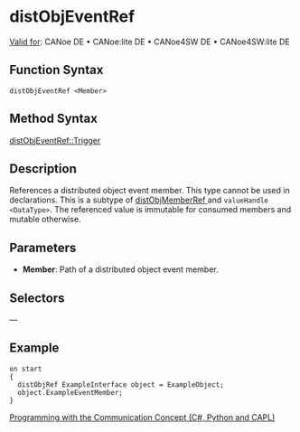 # distObjEventRef

[Valid for](../../../Shared/FeatureAvailability.md): CANoe DE • CANoe:lite DE • CANoe4SW DE • CANoe4SW:lite DE

## Function Syntax

`distObjEventRef <Member>`

## Method Syntax

[distObjEventRef::Trigger](../Methods/CAPLfunctiondistObjEventRefTrigger.md)

## Description

References a distributed object event member. This type cannot be used in declarations. This is a subtype of [distObjMemberRef <Member>](CAPLfunctiondistObjMemberRef.md) and `valueHandle <DataType>`. The referenced value is immutable for consumed members and mutable otherwise.

## Parameters

- **Member**: Path of a distributed object event member.

## Selectors

—

## Example

```plaintext
on start
{
  distObjRef ExampleInterface object = ExampleObject;
  object.ExampleEventMember;
}
```

[Programming with the Communication Concept (C#, Python and CAPL)](../../../CANoeCANalyzer/CommunicationConcept/Programming/CCP.md)
